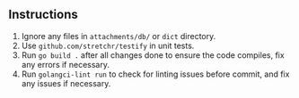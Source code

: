 ## Instructions

1. Ignore any files in `attachments/db/` or `dict` directory.
2. Use `github.com/stretchr/testify` in unit tests.
3. Run `go build .` after all changes done to ensure the code compiles, fix any errors if necessary.
4. Run `golangci-lint run` to check for linting issues before commit, and fix any issues if necessary.
